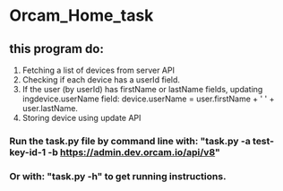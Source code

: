 # Orcam_Home_task

## this program do:
1. Fetching a list of devices from server API
2. Checking if each device has a userId field.
3. If the user (by userId) has firstName or lastName fields, updating ingdevice.userName field: device.userName = user.firstName + ' ' + user.lastName.
4. Storing device using update API 



### Run the task.py file by command line with: "task.py -a test-key-id-1 -b https://admin.dev.orcam.io/api/v8" 
### Or with: "task.py -h" to get running instructions.
